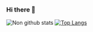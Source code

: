 ### Hi there 👋
![Non github stats](https://github-readme-stats.vercel.app/api?username=NLGRF&show_icons=true&theme=dracula)
[![Top Langs](https://github-readme-stats.vercel.app/api/top-langs/?username=NLGRF&theme=dracula)](https://github.com/anuraghazra/github-readme-stats)
<!--
**teera04164/teera04164** is a ✨ _special_ ✨ repository because its `README.md` (this file) appears on your GitHub profile.

Here are some ideas to get you started:

- 🔭 I’m currently working on ...
- 🌱 I’m currently learning ...
- 👯 I’m looking to collaborate on ...
- 🤔 I’m looking for help with ...
- 💬 Ask me about ...
- 📫 How to reach me: ...
- 😄 Pronouns: ...
- ⚡ Fun fact: ...
-->

